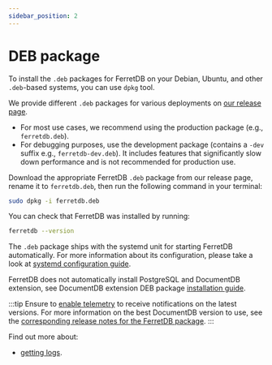 ```yaml
---
sidebar_position: 2
---
```


# DEB package

To install the `.deb` packages for FerretDB on your Debian, Ubuntu, and other `.deb`-based systems,
you can use `dpkg` tool.

We provide different `.deb` packages for various deployments on [our release page](https://github.com/FerretDB/FerretDB/releases/).

- For most use cases, we recommend using the production package (e.g., `ferretdb.deb`).
- For debugging purposes, use the development package (contains a `-dev` suffix e.g., `ferretdb-dev.deb`).
  It includes features that significantly slow down performance and is not recommended for production use.

Download the appropriate FerretDB `.deb` package from our release page,
rename it to `ferretdb.deb`,
then run the following command in your terminal:

```sh
sudo dpkg -i ferretdb.deb
```

You can check that FerretDB was installed by running:

```sh
ferretdb --version
```

The `.deb` package ships with the systemd unit for starting FerretDB automatically.
For more information about its configuration, please take a look at [systemd configuration guide](systemd.md).

FerretDB does not automatically install PostgreSQL and DocumentDB extension,
see DocumentDB extension DEB package [installation guide](../documentdb/deb.md).

:::tip
Ensure to [enable telemetry](../../telemetry.md) to receive notifications on the latest versions.
For more information on the best DocumentDB version to use, see the [corresponding release notes for the FerretDB package](https://github.com/FerretDB/FerretDB/releases/).
:::

Find out more about:

- [getting logs](../../configuration/observability.md#logging).

